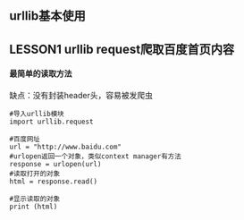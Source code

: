 ## urllib基本使用
## LESSON1 urllib request爬取百度首页内容

#### 最简单的读取方法
缺点：没有封装header头，容易被发爬虫

```
#导入urllib模块
import urllib.request

#百度网址
url = "http://www.baidu.com"
#urlopen返回一个对象，类似context manager有方法
response = urlopen(url)
#读取打开的对象
html = response.read()

#显示读取的对象
print (html)
```

